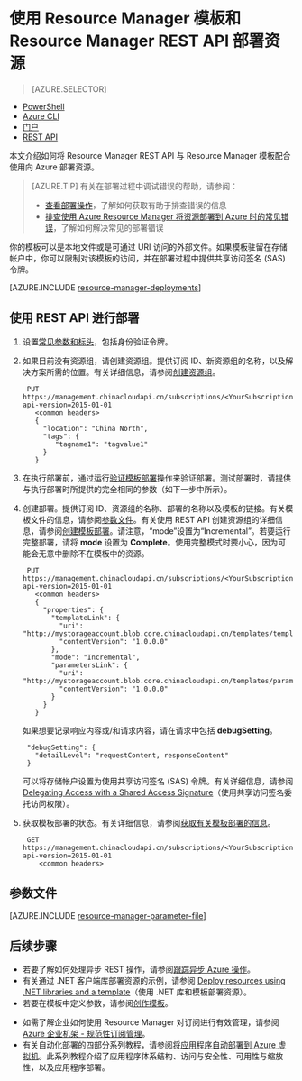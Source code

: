 <properties
    pageTitle="使用 REST API 和模板部署资源 | Azure"
    description="使用 Azure Resource Manager 和 Resource Manager REST API 将资源部署到 Azure。资源在 Resource Manager 模板中定义。"
    services="azure-resource-manager"
    documentationcenter="na"
    author="tfitzmac"
    manager="timlt"
    editor="tysonn" />
<tags
    ms.assetid="1d8fbd4c-78b0-425b-ba76-f2b7fd260b45"
    ms.service="azure-resource-manager"
    ms.devlang="na"
    ms.topic="article"
    ms.tgt_pltfrm="na"
    ms.workload="na"
    ms.date="03/10/2017"
    wacn.date="03/31/2017"
    ms.author="tomfitz" />  


# 使用 Resource Manager 模板和 Resource Manager REST API 部署资源
> [AZURE.SELECTOR]
- [PowerShell](/documentation/articles/resource-group-template-deploy/)
- [Azure CLI](/documentation/articles/resource-group-template-deploy-cli/)
- [门户](/documentation/articles/resource-group-template-deploy-portal/)
- [REST API](/documentation/articles/resource-group-template-deploy-rest/)

本文介绍如何将 Resource Manager REST API 与 Resource Manager 模板配合使用向 Azure 部署资源。

> [AZURE.TIP]
有关在部署过程中调试错误的帮助，请参阅：
> 
> * [查看部署操作](/documentation/articles/resource-manager-deployment-operations/)，了解如何获取有助于排查错误的信息
> * [排查使用 Azure Resource Manager 将资源部署到 Azure 时的常见错误](/documentation/articles/resource-manager-common-deployment-errors/)，了解如何解决常见的部署错误
> 
> 

你的模板可以是本地文件或是可通过 URI 访问的外部文件。如果模板驻留在存储帐户中，你可以限制对该模板的访问，并在部署过程中提供共享访问签名 (SAS) 令牌。

[AZURE.INCLUDE [resource-manager-deployments](../../includes/resource-manager-deployments.md)]

## 使用 REST API 进行部署
1. 设置[常见参数和标头](https://docs.microsoft.com/rest/api/index)，包括身份验证令牌。
2. 如果目前没有资源组，请创建资源组。提供订阅 ID、新资源组的名称，以及解决方案所需的位置。有关详细信息，请参阅[创建资源组](https://docs.microsoft.com/rest/api/resources/resourcegroups#ResourceGroups_CreateOrUpdate)。
   
        PUT https://management.chinacloudapi.cn/subscriptions/<YourSubscriptionId>/resourcegroups/<YourResourceGroupName>?api-version=2015-01-01
          <common headers>
          {
            "location": "China North",
            "tags": {
               "tagname1": "tagvalue1"
            }
          }
3. 在执行部署前，通过运行[验证模板部署](https://docs.microsoft.com/rest/api/resources/deployments#Deployments_Validate)操作来验证部署。测试部署时，请提供与执行部署时所提供的完全相同的参数（如下一步中所示）。
4. 创建部署。提供订阅 ID、资源组的名称、部署的名称以及模板的链接。有关模板文件的信息，请参阅[参数文件](#parameter-file)。有关使用 REST API 创建资源组的详细信息，请参阅[创建模板部署](https://docs.microsoft.com/rest/api/resources/deployments#Deployments_CreateOrUpdate)。请注意，“mode”设置为“Incremental”。若要运行完整部署，请将 **mode** 设置为 **Complete**。使用完整模式时要小心，因为可能会无意中删除不在模板中的资源。
   
        PUT https://management.chinacloudapi.cn/subscriptions/<YourSubscriptionId>/resourcegroups/<YourResourceGroupName>/providers/Microsoft.Resources/deployments/<YourDeploymentName>?api-version=2015-01-01
          <common headers>
          {
            "properties": {
              "templateLink": {
                "uri": "http://mystorageaccount.blob.core.chinacloudapi.cn/templates/template.json",
                "contentVersion": "1.0.0.0"
              },
              "mode": "Incremental",
              "parametersLink": {
                "uri": "http://mystorageaccount.blob.core.chinacloudapi.cn/templates/parameters.json",
                "contentVersion": "1.0.0.0"
              }
            }
          }
   
    如果想要记录响应内容或/和请求内容，请在请求中包括 **debugSetting**。
   
        "debugSetting": {
          "detailLevel": "requestContent, responseContent"
        }
   
    可以将存储帐户设置为使用共享访问签名 (SAS) 令牌。有关详细信息，请参阅 [Delegating Access with a Shared Access Signature](https://docs.microsoft.com/rest/api/storageservices/fileservices/delegating-access-with-a-shared-access-signature)（使用共享访问签名委托访问权限）。
5. 获取模板部署的状态。有关详细信息，请参阅[获取有关模板部署的信息](https://docs.microsoft.com/rest/api/resources/deployments#Deployments_Get)。
   
        GET https://management.chinacloudapi.cn/subscriptions/<YourSubscriptionId>/resourcegroups/<YourResourceGroupName>/providers/Microsoft.Resources/deployments/<YourDeploymentName>?api-version=2015-01-01
           <common headers>

## <a name="parameter-file"></a> 参数文件

[AZURE.INCLUDE [resource-manager-parameter-file](../../includes/resource-manager-parameter-file.md)]

## 后续步骤
* 若要了解如何处理异步 REST 操作，请参阅[跟踪异步 Azure 操作](/documentation/articles/resource-manager-async-operations/)。
* 有关通过 .NET 客户端库部署资源的示例，请参阅 [Deploy resources using .NET libraries and a template](/documentation/articles/virtual-machines-windows-csharp-template/)（使用 .NET 库和模板部署资源）。
* 若要在模板中定义参数，请参阅[创作模板](/documentation/articles/resource-group-authoring-templates/#parameters)。
<!--* 有关将解决方案部署到不同环境的指南，请参阅 [Development and test environments in Azure](/documentation/articles/solution-dev-test-environments/)（Azure 中的开发和测试环境）。-->
* 如需了解企业如何使用 Resource Manager 对订阅进行有效管理，请参阅 [Azure 企业机架 - 规范性订阅管理](/documentation/articles/resource-manager-subscription-governance/)。
* 有关自动化部署的四部分系列教程，请参阅[将应用程序自动部署到 Azure 虚拟机](/documentation/articles/virtual-machines-windows-dotnet-core-1-landing/)。此系列教程介绍了应用程序体系结构、访问与安全性、可用性与缩放性，以及应用程序部署。

<!---HONumber=Mooncake_0327_2017-->
<!-- Update_Description: update meta properties ; wording update ; remove the comma in code block -->